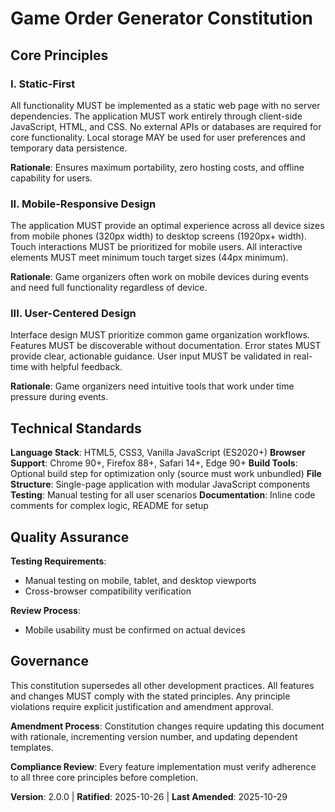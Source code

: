 <!--
Sync Impact Report:
- Version change: 1.0.0 → 2.0.0
- Removed principles: Accessibility-First (III), Performance-Optimized (IV)
- Modified principles: User-Centered Design (V → III, renumbered)
- Rationale: Removing two core principles constitutes backward-incompatible governance change
- Templates requiring updates: ✅ plan-template.md, ✅ spec-template.md, ✅ tasks-template.md
- Follow-up TODOs: Review existing feature specs (001-turn-order, 002-finger-selection) to remove accessibility/performance requirements if desired
-->

# Game Order Generator Constitution

## Core Principles

### I. Static-First
All functionality MUST be implemented as a static web page with no server dependencies. The application MUST work entirely through client-side JavaScript, HTML, and CSS. No external APIs or databases are required for core functionality. Local storage MAY be used for user preferences and temporary data persistence.

**Rationale**: Ensures maximum portability, zero hosting costs, and offline capability for users.

### II. Mobile-Responsive Design
The application MUST provide an optimal experience across all device sizes from mobile phones (320px width) to desktop screens (1920px+ width). Touch interactions MUST be prioritized for mobile users. All interactive elements MUST meet minimum touch target sizes (44px minimum).

**Rationale**: Game organizers often work on mobile devices during events and need full functionality regardless of device.

### III. User-Centered Design
Interface design MUST prioritize common game organization workflows. Features MUST be discoverable without documentation. Error states MUST provide clear, actionable guidance. User input MUST be validated in real-time with helpful feedback.

**Rationale**: Game organizers need intuitive tools that work under time pressure during events.

## Technical Standards

**Language Stack**: HTML5, CSS3, Vanilla JavaScript (ES2020+)
**Browser Support**: Chrome 90+, Firefox 88+, Safari 14+, Edge 90+
**Build Tools**: Optional build step for optimization only (source must work unbundled)
**File Structure**: Single-page application with modular JavaScript components
**Testing**: Manual testing for all user scenarios
**Documentation**: Inline code comments for complex logic, README for setup

## Quality Assurance

**Testing Requirements**:
- Manual testing on mobile, tablet, and desktop viewports
- Cross-browser compatibility verification

**Review Process**:
- Mobile usability must be confirmed on actual devices

## Governance

This constitution supersedes all other development practices. All features and changes MUST comply with the stated principles. Any principle violations require explicit justification and amendment approval.

**Amendment Process**: Constitution changes require updating this document with rationale, incrementing version number, and updating dependent templates.

**Compliance Review**: Every feature implementation must verify adherence to all three core principles before completion.

**Version**: 2.0.0 | **Ratified**: 2025-10-26 | **Last Amended**: 2025-10-29
